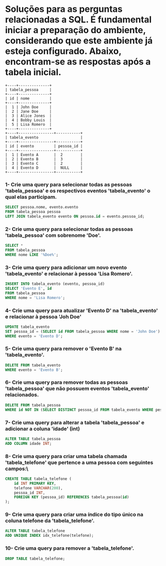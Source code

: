 #  Soluções para as perguntas relacionadas a SQL. É fundamental iniciar a preparação do ambiente, considerando que este ambiente já esteja configurado. Abaixo, encontram-se as respostas após a tabela inicial.

```shell
+----+--------------+
| tabela_pessoa     |
+----+--------------+
| id | nome         |
+----+--------------+
|  1 | John Doe     |
|  2 | Jane Doe     |
|  3 | Alice Jones  |
|  4 | Bobby Louis  |
|  5 | Lisa Romero  |
+----+--------------+
+----+----------------+-----------+
| tabela_evento                   |
+----+----------------+-----------+
| id | evento         | pessoa_id |
+----+----------------+-----------+
|  1 | Evento A       |  2        |
|  2 | Evento B       |  3        |
|  3 | Evento C       |  2        |
|  4 | Evento D       |  NULL     |
+----+----------------+-----------+
```

### 1- Crie uma query para selecionar todas as pessoas 'tabela_pessoa' e os respectivos eventos 'tabela_evento' o qual elas participam.
````sql
SELECT pessoa.nome, evento.evento
FROM tabela_pessoa pessoa
LEFT JOIN tabela_evento evento ON pessoa.id = evento.pessoa_id;
````

### 2- Crie uma query para selecionar todas as pessoas 'tabela_pessoa' com sobrenome 'Doe'.
````sql
SELECT *
FROM tabela_pessoa
WHERE nome LIKE '%Doe%';
````

### 3- Crie uma query para adicionar um novo evento 'tabela_evento' e relacionar à pessoa 'Lisa Romero'.
````sql
INSERT INTO tabela_evento (evento, pessoa_id)
SELECT 'Evento E', id
FROM tabela_pessoa
WHERE nome = 'Lisa Romero';
````

### 4- Crie uma query para atualizar 'Evento D' na 'tabela_evento' e relacionar à pessoa 'Joh Doe'
````sql
UPDATE tabela_evento
SET pessoa_id = (SELECT id FROM tabela_pessoa WHERE nome = 'John Doe')
WHERE evento = 'Evento D';
````

### 5- Crie uma query para remover o 'Evento B' na 'tabela_evento'.
````sql
DELETE FROM tabela_evento
WHERE evento = 'Evento B';
````

### 6- Crie uma query para remover todas as pessoas 'tabela_pessoa' que não possuem eventos 'tabela_evento' relacionados.
````sql
DELETE FROM tabela_pessoa
WHERE id NOT IN (SELECT DISTINCT pessoa_id FROM tabela_evento WHERE pessoa_id IS NOT NULL);
````

### 7- Crie uma query para alterar a tabela 'tabela_pessoa' e adicionar a coluna 'idade' (int)
````sql
ALTER TABLE tabela_pessoa
ADD COLUMN idade INT;
````

### 8- Crie uma query para criar uma tabela chamada 'tabela_telefone' que pertence a uma pessoa com seguintes campos:\
````sql
CREATE TABLE tabela_telefone (
    id INT PRIMARY KEY,
    telefone VARCHAR(200),
    pessoa_id INT,
    FOREIGN KEY (pessoa_id) REFERENCES tabela_pessoa(id)
);
````

### 9- Crie uma query para criar uma índice do tipo único na coluna telefone da 'tabela_telefone'.

````sql
ALTER TABLE tabela_telefone
ADD UNIQUE INDEX idx_telefone(telefone);
````

### 10- Crie uma query para remover a 'tabela_telefone'.
````sql
DROP TABLE tabela_telefone;
````
